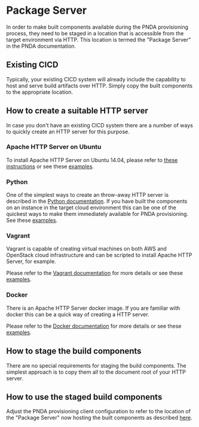 # Package Server

In order to make built components available during the PNDA provisioning process, they need to be staged in a location that is accessible from the target environment via HTTP. This location is termed the "Package Server" in the PNDA documentation.

## Existing CICD

Typically, your existing CICD system will already include the capability to host and serve build artifacts over HTTP. Simply copy the built components to the appropriate location.

## How to create a suitable HTTP server

In case you don't have an existing CICD system there are a number of ways to quickly create an HTTP server for this purpose.

### Apache HTTP Server on Ubuntu

To install Apache HTTP Server on Ubuntu 14.04, please refer to [these instructions](https://help.ubuntu.com/lts/serverguide/httpd.html) or see these [examples](EXAMPLES.md).

### Python

One of the simplest ways to create an throw-away HTTP server is described in the [Python documentation](https://docs.python.org/2/library/simplehttpserver.html). If you have built the components on an instance in the target cloud environment this can be one of the quickest ways to make them immediately available for PNDA provisioning. See these [examples](EXAMPLES.md).

### Vagrant

Vagrant is capable of creating virtual machines on both AWS and OpenStack cloud infrastructure and can be scripted to install Apache HTTP Server, for example.

Please refer to the [Vagrant documentation](https://www.vagrantup.com/docs/getting-started/provisioning.html) for more details or see these [examples](EXAMPLES.md).

### Docker

There is an Apache HTTP Server docker image. If you are familiar with docker this can be a quick way of creating a HTTP server.

Please refer to the [Docker documentation](https://hub.docker.com/_/httpd/) for more details or see these [examples](EXAMPLES.md).

## How to stage the build components

There are no special requirements for staging the build components. The simplest approach is to copy them all to the document root of your HTTP server.

## How to use the staged build components

Adjust the PNDA provisioning client configuration to refer to the location of the "Package Server" now hosting the built components as described [here](https://github.com/pndaproject/pnda-guide/blob/develop/provisioning/README.md).

